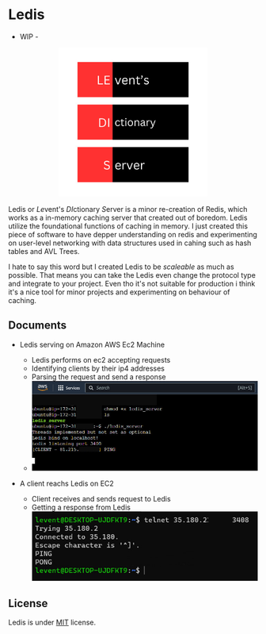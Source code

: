 # Ledis
- WIP -
<p align="center">
  <img src="./docs/logo.png" height=300/>
</p>

Ledis or *Le*vent's *DI*ctionary *S*erver is a minor re-creation of Redis, which works as a in-memory caching server that created out of boredom. Ledis utilize the foundational functions of caching in memory. I just created this piece of software to have depper understanding on redis and experimenting on user-level networking with data structures used in cahing such as hash tables and AVL Trees.

I hate to say this word but I created Ledis to be _scaleable_ as much as possible. That means you can take the Ledis even change the protocol type and integrate to your project. Even tho it's not suitable for production i think it's a nice tool for minor projects and experimenting on behaviour of caching.

## Documents
- Ledis serving on Amazon AWS Ec2 Machine
  - Ledis performs on ec2 accepting requests
  - Identifying clients by their ip4 addresses
  - Parsing the request and send a response
  - ![Server](./docs/ledis_server.jpg)

- A client reachs Ledis on EC2
  - Client receives and sends request to Ledis
  - Getting a response from Ledis
  ![Client](./docs/ledis_client.jpg)


## License
Ledis is under [MIT](./LICENSE) license.
